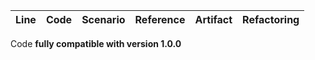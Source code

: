 | Line | Code | Scenario | Reference | Artifact | Refactoring |
|------|------|----------|-----------|----------|------------|

Code **fully compatible with version 1.0.0**